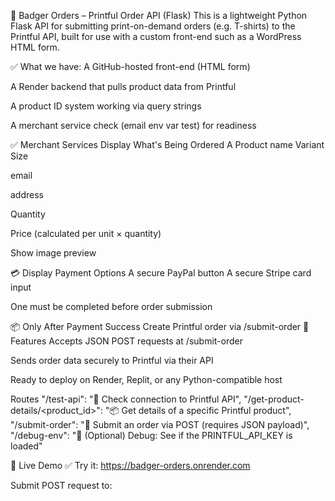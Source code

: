 🦡 Badger Orders – Printful Order API (Flask)
This is a lightweight Python Flask API for submitting print-on-demand orders (e.g. T-shirts) to the Printful API, built for use with a custom front-end such as a WordPress HTML form.

✅ What we have: A GitHub-hosted front-end (HTML form)

A Render backend that pulls product data from Printful

A product ID system working via query strings

A merchant service check (email env var test) for readiness

✅ Merchant Services Display What's Being Ordered A Product name Variant Size

email

address

Quantity

Price (calculated per unit × quantity)

Show image preview

💳 Display Payment Options A secure PayPal button
A secure Stripe card input

One must be completed before order submission

📦 Only After Payment Success Create Printful order via /submit-order
🔧 Features
Accepts JSON POST requests at /submit-order

Sends order data securely to Printful via their API

Ready to deploy on Render, Replit, or any Python-compatible host

Routes "/test-api": "🔧 Check connection to Printful API", "/get-product-details/<product_id>": "📦 Get details of a specific Printful product", "/submit-order": "🛒 Submit an order via POST (requires JSON payload)", "/debug-env": "🧪 (Optional) Debug: See if the PRINTFUL_API_KEY is loaded"

🧪 Live Demo
✅ Try it: https://badger-orders.onrender.com

Submit POST request to:
